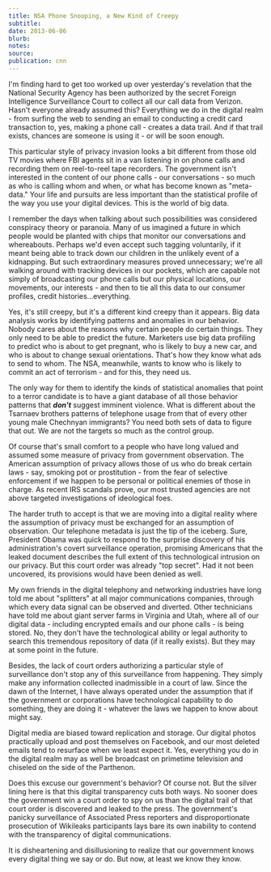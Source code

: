 ```yaml
---
title: NSA Phone Snooping, a New Kind of Creepy
subtitle:
date: 2013-06-06
blurb:
notes:
source:
publication: cnn
---
```


I'm finding hard to get too worked up over yesterday's revelation that the National Security Agency has been authorized by the secret Foreign Intelligence Surveillance Court to collect all our call data from Verizon. Hasn't everyone already assumed this? Everything we do in the digital realm - from surfing the web to sending an email to conducting a credit card transaction to, yes, making a phone call - creates a data trail. And if that trail exists, chances are someone is using it - or will be soon enough.

This particular style of privacy invasion looks a bit different from those old TV movies where FBI agents sit in a van listening in on phone calls and recording them on reel-to-reel tape recorders. The government isn't interested in the content of our phone calls - our conversations - so much as who is calling whom and when, or what has become known as "meta-data." Your life and pursuits are less important than the statistical profile of the way you use your digital devices. This is the world of big data.

I remember the days when talking about such possibilities was considered conspiracy theory or paranoia. Many of us imagined a future in which people would be planted with chips that monitor our conversations and whereabouts. Perhaps we'd even accept such tagging voluntarily, if it meant being able to track down our children in the unlikely event of a kidnapping. But such extraordinary measures proved unnecessary; we're all walking around with tracking devices in our pockets, which are capable not simply of broadcasting our phone calls but our physical locations, our movements, our interests - and then to tie all this data to our consumer profiles, credit histories…everything.

Yes, it's still creepy, but it's a different kind creepy than it appears. Big data analysis works by identifying patterns and anomalies in our behavior. Nobody cares about the reasons why certain people do certain things. They only need to be able to predict the future. Marketers use big data profiling to predict who is about to get pregnant, who is likely to buy a new car, and who is about to change sexual orientations. That's how they know what ads to send to whom. The NSA, meanwhile, wants to know who is likely to commit an act of terrorism - and for this, they need us.

The only way for them to identify the kinds of statistical anomalies that point to a terror candidate is to have a giant database of all those behavior patterns that **_don't_** suggest imminent violence. What is different about the Tsarnaev brothers patterns of telephone usage from that of every other young male Chechnyan immigrants? You need both sets of data to figure that out. We are not the targets so much as the control group.

Of course that's small comfort to a people who have long valued and assumed some measure of privacy from government observation. The American assumption of privacy allows those of us who do break certain laws - say, smoking pot or prostitution - from the fear of selective enforcement if we happen to be personal or political enemies of those in charge. As recent IRS scandals prove, our most trusted agencies are not above targeted investigations of ideological foes.

The harder truth to accept is that we are moving into a digital reality where the assumption of privacy must be exchanged for an assumption of observation. Our telephone metadata is just the tip of the iceberg. Sure, President Obama was quick to respond to the surprise discovery of his administration's covert surveillance operation, promising Americans that the leaked document describes the full extent of this technological intrusion on our privacy. But this court order was already "top secret". Had it not been uncovered, its provisions would have been denied as well.

My own friends in the digital telephony and networking industries have long told me about "splitters" at all major communications companies, through which every data signal can be observed and diverted. Other technicians have told me about giant server farms in Virginia and Utah, where all of our digital data - including encrypted emails and our phone calls - is being stored. No, they don't have the technological ability or legal authority to search this tremendous repository of data (if it really exists). But they may at some point in the future.

Besides, the lack of court orders authorizing a particular style of surveillance don't stop any of this surveillance from happening. They simply make any information collected inadmissible in a court of law. Since the dawn of the Internet, I have always operated under the assumption that if the government or corporations have technological capability to do something, they are doing it - whatever the laws we happen to know about might say.

Digital media are biased toward replication and storage. Our digital photos practically upload and post themselves on Facebook, and our most deleted emails tend to resurface when we least expect it. Yes, everything you do in the digital realm may as well be broadcast on primetime television and chiseled on the side of the Parthenon.

Does this excuse our government's behavior? Of course not. But the silver lining here is that this digital transparency cuts both ways. No sooner does the government win a court order to spy on us than the digital trail of that court order is discovered and leaked to the press. The government's panicky surveillance of Associated Press reporters and disproportionate prosecution of Wikileaks participants lays bare its own inability to contend with the transparency of digital communications.

It is disheartening and disillusioning to realize that our government knows every digital thing we say or do. But now, at least we know they know.
